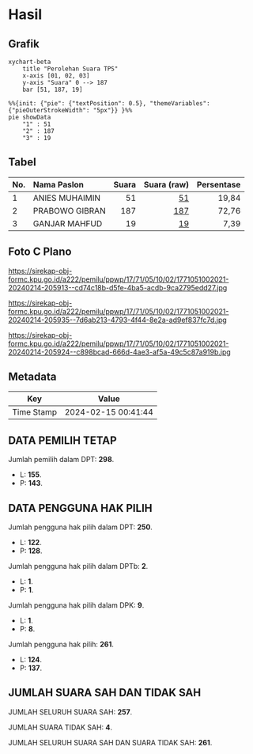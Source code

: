 # Hasil

## Grafik

```mermaid
xychart-beta
    title "Perolehan Suara TPS"
    x-axis [01, 02, 03]
    y-axis "Suara" 0 --> 187
    bar [51, 187, 19]
```

```mermaid
%%{init: {"pie": {"textPosition": 0.5}, "themeVariables": {"pieOuterStrokeWidth": "5px"}} }%%
pie showData
    "1" : 51
    "2" : 187
    "3" : 19
```

## Tabel

| No. | Nama Paslon    | Suara | Suara (raw) | Persentase |
|:--- |:-------------- | -----:| -----------:| ----------:|
| 1   | ANIES MUHAIMIN | 51    | [51][p-1]   | 19,84      |
| 2   | PRABOWO GIBRAN | 187   | [187][p-2]  | 72,76      |
| 3   | GANJAR MAHFUD  | 19    | [19][p-3]   | 7,39       |


[p-1]: https://github.com/gigit-pemilu/pemilu-2024-17-bengkulu/blob/main/pilpres/hitung-suara/sub/17-bengkulu/sub/71-kota-bengkulu/sub/05-kampung-melayu/sub/1002-kandang-mas/sub/021-tps/sub/paslon-1.txt
[p-2]: https://github.com/gigit-pemilu/pemilu-2024-17-bengkulu/blob/main/pilpres/hitung-suara/sub/17-bengkulu/sub/71-kota-bengkulu/sub/05-kampung-melayu/sub/1002-kandang-mas/sub/021-tps/sub/paslon-2.txt
[p-3]: https://github.com/gigit-pemilu/pemilu-2024-17-bengkulu/blob/main/pilpres/hitung-suara/sub/17-bengkulu/sub/71-kota-bengkulu/sub/05-kampung-melayu/sub/1002-kandang-mas/sub/021-tps/sub/paslon-3.txt

## Foto C Plano

https://sirekap-obj-formc.kpu.go.id/a222/pemilu/ppwp/17/71/05/10/02/1771051002021-20240214-205913--cd74c18b-d5fe-4ba5-acdb-9ca2795edd27.jpg

https://sirekap-obj-formc.kpu.go.id/a222/pemilu/ppwp/17/71/05/10/02/1771051002021-20240214-205935--7d6ab213-4793-4f44-8e2a-ad9ef837fc7d.jpg

https://sirekap-obj-formc.kpu.go.id/a222/pemilu/ppwp/17/71/05/10/02/1771051002021-20240214-205924--c898bcad-666d-4ae3-af5a-49c5c87a919b.jpg


## Metadata

| Key        | Value               |
| ---------- | ------------------- |
| Time Stamp | 2024-02-15 00:41:44 |


## DATA PEMILIH TETAP

Jumlah pemilih dalam DPT: **298**.
 * L: **155**.
 * P: **143**.

## DATA PENGGUNA HAK PILIH

Jumlah pengguna hak pilih dalam DPT: **250**.
 * L: **122**.
 * P: **128**.

Jumlah pengguna hak pilih dalam DPTb: **2**.
 * L: **1**.
 * P: **1**.

Jumlah pengguna hak pilih dalam DPK: **9**.
 * L: **1**.
 * P: **8**.

Jumlah pengguna hak pilih: **261**.
 * L: **124**.
 * P: **137**.

## JUMLAH SUARA SAH DAN TIDAK SAH

JUMLAH SELURUH SUARA SAH: **257**.

JUMLAH SUARA TIDAK SAH: **4**.

JUMLAH SELURUH SUARA SAH DAN SUARA TIDAK SAH: **261**.


